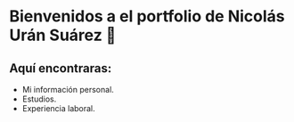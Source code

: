 # Bienvenidos a el portfolio de Nicolás Urán Suárez 🚀

## Aquí encontraras:
* Mi información personal.
* Estudios.
* Experiencia laboral.


